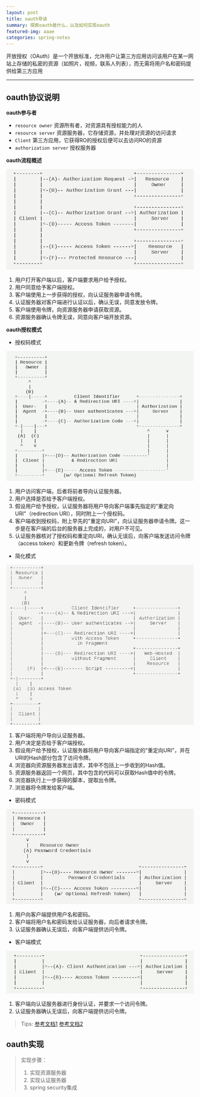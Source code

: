 ```yaml
---
layout: post
title: oauth导读
summary: 探索oauth是什么，以及如何实现oauth
featured-img: aaae
categories: spring-notes
---
```



开放授权（OAuth）是一个开放标准，允许用户让第三方应用访问该用户在某一网站上存储的私密的资源（如照片，视频，联系人列表），而无需将用户名和密码提供给第三方应用
*********

## oauth协议说明

**oauth参与者**

 * `resource owner`        资源所有者，对资源具有授权能力的人
 * `resource server`       资源服务器，它存储资源，并处理对资源的访问请求
 * `Client`                第三方应用，它获得RO的授权后便可以去访问RO的资源
 * `authorization server`  授权服务器

**oauth流程概述**

![oauth流程](../assets/img/picture/oauth流程.png)

1. 用户打开客户端以后，客户端要求用户给予授权。
2. 用户同意给予客户端授权。
3. 客户端使用上一步获得的授权，向认证服务器申请令牌。
4. 认证服务器对客户端进行认证以后，确认无误，同意发放令牌。
5. 客户端使用令牌，向资源服务器申请获取资源。
6. 资源服务器确认令牌无误，同意向客户端开放资源。

**oauth授权模式**

 * 授权码模式

![授权码模式](../assets/img/picture/授权码模式.png)

1. 用户访问客户端，后者将前者导向认证服务器。
2. 用户选择是否给予客户端授权。
3. 假设用户给予授权，认证服务器将用户导向客户端事先指定的"重定向URI"（redirection URI），同时附上一个授权码。
4. 客户端收到授权码，附上早先的"重定向URI"，向认证服务器申请令牌。这一步是在客户端的后台的服务器上完成的，对用户不可见。
5. 认证服务器核对了授权码和重定向URI，确认无误后，向客户端发送访问令牌（access token）和更新令牌（refresh token）。


 * 简化模式

![简化模式](../assets/img/picture/简化模式.png)

1. 客户端将用户导向认证服务器。
2. 用户决定是否给于客户端授权。
3. 假设用户给予授权，认证服务器将用户导向客户端指定的"重定向URI"，并在URI的Hash部分包含了访问令牌。
4. 浏览器向资源服务器发出请求，其中不包括上一步收到的Hash值。
5. 资源服务器返回一个网页，其中包含的代码可以获取Hash值中的令牌。
6. 浏览器执行上一步获得的脚本，提取出令牌。
7. 浏览器将令牌发给客户端。


 * 密码模式

![密码模式](../assets/img/picture/密码模式.png)

1. 用户向客户端提供用户名和密码。
2. 客户端将用户名和密码发给认证服务器，向后者请求令牌。
3. 认证服务器确认无误后，向客户端提供访问令牌。


 * 客户端模式

![客户端模式](../assets/img/picture/客户端模式.png)

1. 客户端向认证服务器进行身份认证，并要求一个访问令牌。
2. 认证服务器确认无误后，向客户端提供访问令牌。



 >Tips:
 >[参考文档1](http://www.ruanyifeng.com/blog/2014/05/oauth_2_0.html)
 >[参考文档2](https://tools.ietf.org/pdf/rfc6749.pdf)


## oauth实现

>实现步骤：
>1. 实现资源服务器
>2. 实现认证服务器
>3. spring security集成







